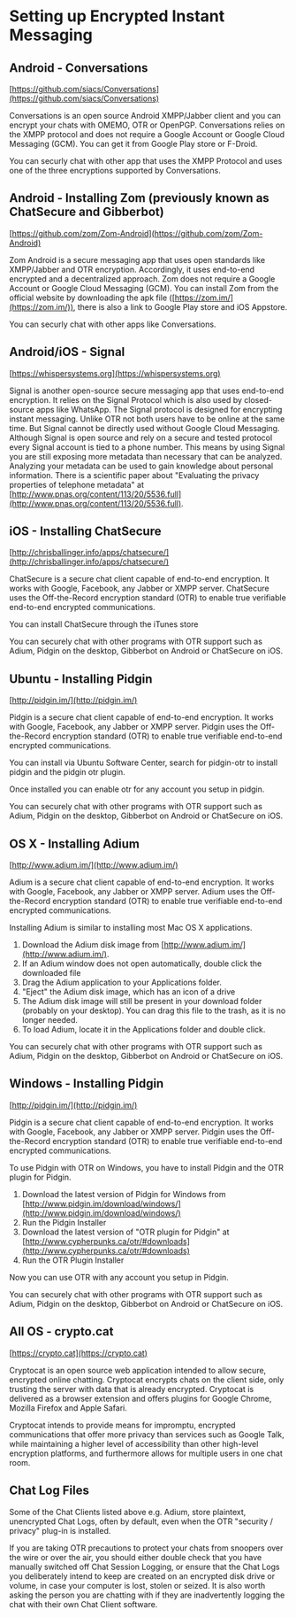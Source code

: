 Setting up Encrypted Instant Messaging
======================================

Android - Conversations
-----------------------
[https://github.com/siacs/Conversations](https://github.com/siacs/Conversations)

Conversations is an open source Android XMPP/Jabber client and you can encrypt your chats with OMEMO, OTR or OpenPGP. Conversations relies on the XMPP protocol and does not require a Google Account or Google Cloud Messaging (GCM). You can get it from Google Play store or F-Droid.

You can securly chat with other app that uses the XMPP Protocol and uses one of the three encryptions supported by Conversations.

Android - Installing Zom (previously known as ChatSecure and Gibberbot)
-----------------------------------------------------------------------
[https://github.com/zom/Zom-Android](https://github.com/zom/Zom-Android)

Zom Android is a secure messaging app that uses open standards like XMPP/Jabber and OTR encryption. Accordingly, it uses end-to-end encrypted and a decentralized approach. Zom does not require a Google Account or Google Cloud Messaging (GCM). You can install Zom from the official website by downloading the apk file ([https://zom.im/](https://zom.im/)), there is also a link to Google Play store and iOS Appstore.

You can securly chat with other apps like Conversations.

Android/iOS - Signal
--------------------

[https://whispersystems.org](https://whispersystems.org)

Signal is another open-source secure messaging app that uses end-to-end encryption. It relies on the Signal Protocol which is also used by closed-source apps like WhatsApp. The Signal protocol is designed for encrypting instant messaging. Unlike OTR not both users have to be online at the same time. But Signal cannot be directly used without Google Cloud Messaging. Although Signal is open source and rely on a secure and tested protocol every Signal account is tied to a phone number. This means by using Signal you are still exposing more metadata than necessary that can be analyzed. Analyzing your metadata can be used to gain knowledge about personal information. There is a scientific paper about "Evaluating the privacy properties of telephone metadata" at [http://www.pnas.org/content/113/20/5536.full](http://www.pnas.org/content/113/20/5536.full).

iOS - Installing ChatSecure
---------------------------

[http://chrisballinger.info/apps/chatsecure/](http://chrisballinger.info/apps/chatsecure/)

ChatSecure is a secure chat client capable of end-to-end encryption. It works with Google, Facebook, any Jabber or XMPP server. ChatSecure uses the Off-the-Record encryption standard (OTR) to enable true verifiable end-to-end encrypted communications.

You can install ChatSecure through the iTunes store

You can securely chat with other programs with OTR support such as Adium, Pidgin on the desktop, Gibberbot on Android or ChatSecure on iOS.

Ubuntu - Installing Pidgin
--------------------------

[http://pidgin.im/](http://pidgin.im/)

Pidgin is a secure chat client capable of end-to-end encryption. It works with Google, Facebook, any Jabber or XMPP server. Pidgin uses the Off-the-Record encryption standard (OTR) to enable true verifiable end-to-end encrypted communications.

You can install via Ubuntu Software Center, search for pidgin-otr to install pidgin and the pidgin otr plugin.

Once installed you can enable otr for any account you setup in pidgin.

You can securely chat with other programs with OTR support such as Adium, Pidgin on the desktop, Gibberbot on Android or ChatSecure on iOS.

OS X - Installing Adium
-----------------------

[http://www.adium.im/](http://www.adium.im/)

Adium is a secure chat client capable of end-to-end encryption. It works with Google, Facebook, any Jabber or XMPP server. Adium uses the Off-the-Record encryption standard (OTR) to enable true verifiable end-to-end encrypted communications.

Installing Adium is similar to installing most Mac OS X applications.

 1. Download the Adium disk image from [http://www.adium.im/](http://www.adium.im/).
 2. If an Adium window does not open automatically, double click the downloaded file
 3. Drag the Adium application to your Applications folder.
 4. "Eject" the Adium disk image, which has an icon of a drive
 5. The Adium disk image will still be present in your download folder (probably on your desktop). You can drag this file to the trash, as it is no longer needed.
 6. To load Adium, locate it in the Applications folder and double click.

You can securely chat with other programs with OTR support such as Adium, Pidgin on the desktop, Gibberbot on Android or ChatSecure on iOS.

Windows - Installing Pidgin
---------------------------

[http://pidgin.im/](http://pidgin.im/)

Pidgin is a secure chat client capable of end-to-end encryption. It works with Google, Facebook, any Jabber or XMPP server. Pidgin uses the Off-the-Record encryption standard (OTR) to enable true verifiable end-to-end encrypted communications.

To use Pidgin with OTR on Windows, you have to install Pidgin and the OTR plugin for Pidgin.

 1. Download the latest version of Pidgin for Windows from [http://www.pidgin.im/download/windows/](http://www.pidgin.im/download/windows/)
 2. Run the Pidgin Installer
 3. Download the latest version of "OTR plugin for Pidgin" at [http://www.cypherpunks.ca/otr/#downloads](http://www.cypherpunks.ca/otr/#downloads)
 4. Run the OTR Plugin Installer

Now you can use OTR with any account you setup in Pidgin.

You can securely chat with other programs with OTR support such as Adium, Pidgin on the desktop, Gibberbot on Android or ChatSecure on iOS.

All OS - crypto.cat
-------------------

[https://crypto.cat](https://crypto.cat)

Cryptocat is an open source web application intended to allow secure, encrypted online chatting. Cryptocat encrypts chats on the client side, only trusting the server with data that is already encrypted. Cryptocat is delivered as a browser extension and offers plugins for Google Chrome, Mozilla Firefox and Apple Safari.

Cryptocat intends to provide means for impromptu, encrypted communications that offer more privacy than services such as Google Talk, while maintaining a higher level of accessibility than other high-level encryption platforms, and furthermore allows for multiple users in one chat room.

Chat Log Files
--------------

Some of the Chat Clients listed above e.g. Adium, store plaintext, unencrypted Chat Logs, often by default, even when the OTR "security / privacy" plug-in is installed.

If you are taking OTR precautions to protect your chats from snoopers over the wire or over the air, you should either double check that you have manually switched off Chat Session Logging, or ensure that the Chat Logs you deliberately intend to keep are created on an encrypted disk drive or volume, in case your computer is lost, stolen or seized. It is also worth asking the person you are chatting with if they are inadvertently logging the chat with their own Chat Client software.
